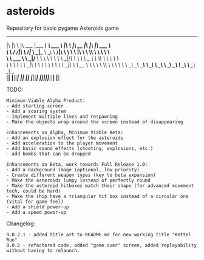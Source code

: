 # asteroids
Repository for basic pygame Asteroids game



 ___  __    _______  _________  _________  _______   ___               ________  ___  ___  ________      
|\  \|\  \ |\  ___ \|\___   ___\\___   ___\\  ___ \ |\  \             |\   __  \|\  \|\  \|\   ___  \    
\ \  \/  /|\ \   __/\|___ \  \_\|___ \  \_\ \   __/|\ \  \            \ \  \|\  \ \  \\\  \ \  \\ \  \   
 \ \   ___  \ \  \_|/__  \ \  \     \ \  \ \ \  \_|/_\ \  \            \ \   _  _\ \  \\\  \ \  \\ \  \  
  \ \  \\ \  \ \  \_|\ \  \ \  \     \ \  \ \ \  \_|\ \ \  \____        \ \  \\  \\ \  \\\  \ \  \\ \  \ 
   \ \__\\ \__\ \_______\  \ \__\     \ \__\ \ \_______\ \_______\       \ \__\\ _\\ \_______\ \__\\ \__\
    \|__| \|__|\|_______|   \|__|      \|__|  \|_______|\|_______|        \|__|\|__|\|_______|\|__| \|__|
                                                                                                         
                                                                                                         
                                                                                                         



TODO:

    Minimum Viable Alpha Product:
    - Add starting screen
    - Add a scoring system
    - Implement multiple lives and respawning
    - Make the objects wrap around the screen instead of disappearing

    Enhancements on Alpha, Minimum Viable Beta:
    - Add an explosion effect for the asteroids
    - Add acceleration to the player movement
    - Add basic sound effects (shooting, explosions, etc.)
    - add bombs that can be dropped

    Enhancements on Beta, work towards Full Release 1.0:
    - Add a background image (optional, low priority)
    - Create different weapon types (key to beta expansion)
    - Make the asteroids lumpy instead of perfectly round
    - Make the asteroid hitboxes match their shape (for advanced movement tech, could be hard)
    - Make the ship have a triangular hit box instead of a circular one (vital for game feel)
    - Add a shield power-up
    - Add a speed power-up

Changelog:

    0.0.2.1 - added title art to README.md for new working title "Kettel Run"
    0.0.2 - refactored code, added "game over" screen, added replayability without having to relaunch.
